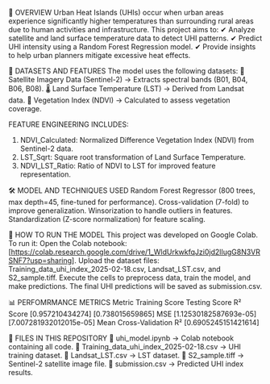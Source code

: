 📌 OVERVIEW
Urban Heat Islands (UHIs) occur when urban areas experience significantly higher temperatures than surrounding rural areas due to human activities and infrastructure. This project aims to:
✔ Analyze satellite and land surface temperature data to detect UHI patterns.
✔ Predict UHI intensity using a Random Forest Regression model.
✔ Provide insights to help urban planners mitigate excessive heat effects.

📂 DATASETS AND FEATURES
The model uses the following datasets:
📍 Satellite Imagery Data (Sentinel-2) → Extracts spectral bands (B01, B04, B06, B08).
🌡 Land Surface Temperature (LST) → Derived from Landsat data.
🌱 Vegetation Index (NDVI) → Calculated to assess vegetation coverage.

FEATURE ENGINEERING INCLUDES:
1. NDVI_Calculated: Normalized Difference Vegetation Index (NDVI) from Sentinel-2 data.
2. LST_Sqrt: Square root transformation of Land Surface Temperature.
3. NDVI_LST_Ratio: Ratio of NDVI to LST for improved feature representation.

🛠️ MODEL AND TECHNIQUES USED
Random Forest Regressor (800 trees, max depth=45, fine-tuned for performance).
Cross-validation (7-fold) to improve generalization.
Winsorization to handle outliers in features.
Standardization (Z-score normalization) for feature scaling.

🚀 HOW TO RUN THE MODEL
This project was developed on Google Colab. To run it:
Open the Colab notebook: [https://colab.research.google.com/drive/1_WldUrkwkfqJzi0jd2lIugG8N3VRSNF7?usp=sharing].
Upload the dataset files: Training_data_uhi_index_2025-02-18.csv, Landsat_LST.csv, and S2_sample.tiff.
Execute the cells to preprocess data, train the model, and make predictions.
The final UHI predictions will be saved as submission.csv.

📊 PERFOMRMANCE METRICS
Metric	Training Score	Testing Score
R² Score	[0.957210434274]	[0.738015659865]
MSE	[1.12530182587693e-05]	[7.007281932012015e-05]
Mean Cross-Validation R²	[0.6905245151421614]	

📎 FILES IN THIS REPOSITORY
📂 uhi_model.ipynb → Colab notebook containing all code.
📂 Training_data_uhi_index_2025-02-18.csv → UHI training dataset.
📂 Landsat_LST.csv → LST dataset.
📂 S2_sample.tiff → Sentinel-2 satellite image file.
📂 submission.csv → Predicted UHI index results.
